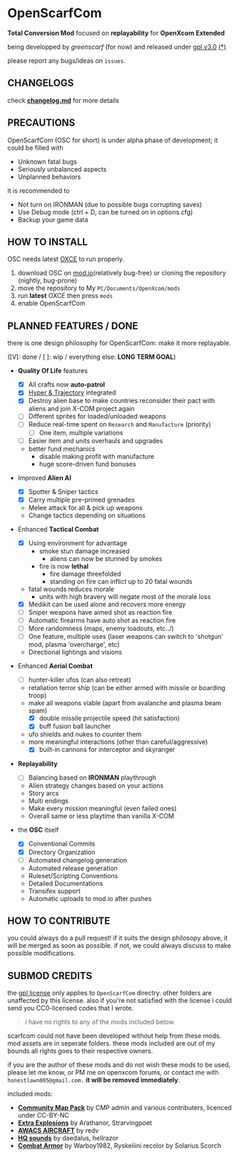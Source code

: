 # OpenScarfCom

**Total Conversion Mod** focused on **replayability** for **OpenXcom Extended**

being developped by _greenscarf_ (for now) and released under [gpl v3.0](./OpenScarfCom/LICENSE) [(\*)](#submod-credits)

please report any bugs/ideas on `issues`.

## CHANGELOGS

check [**changelog.md**](./changelog.md) for more details

## PRECAUTIONS

OpenScarfCom (OSC for short) is under alpha phase of development; it could be filled with

- Unknown fatal bugs
- Seriously unbalanced aspects
- Unplanned behaviors

it is recommended to

- Not turn on IRONMAN (due to possible bugs corrupting saves)
- Use Debug mode (ctrl + D, can be turned on in options.cfg)
- Backup your game data

## HOW TO INSTALL

OSC needs latest [OXCE](https://openxcom.mod.io/openxcom-extended "link to OXCE mod.io page") to run properly.

1. download OSC on [mod.io](https://openxcom.mod.io/openscarfcom "link to OSC mod.io page")(relatively bug-free) or cloning the repository (nightly, bug-prone)
2. move the repository to My `PC/Documents/OpenXcom/mods`
3. run **latest** OXCE then press `mods`
4. enable OpenScarfCom

## PLANNED FEATURES / DONE

there is one design philosophy for OpenScarfCom: make it more replayable.

([V]: done / [ ]: wip / everything else: **LONG TERM GOAL**)

- **Quality Of Life** features

  - [x] All crafts now **auto-patrol**
  - [x] [Hyper & Trajectory](https://openxcom.mod.io/oxce-hyper-velocity1) integrated
  - [x] Destroy alien base to make countries reconsider their pact with aliens and join X-COM project again
  - [ ] Different sprites for loaded/unloaded weapons
  - [ ] Reduce real-time spent on `Research` and `Manufacture` (priority)
    - [ ] One item, multiple variations
  - [ ] Easier item and units overhauls and upgrades
  - better fund mechanics
    - disable making profit with manufacture
    - huge score-driven fund bonuses

- Improved **Alien AI**
  - [x] Spotter & Sniper tactics
  - [x] Carry multiple pre-primed grenades
  - Melee attack for all & pick up weapons
  - Change tactics depending on situations
- Enhanced **Tactical Combat**
  - [x] Using environment for advantage
    - smoke stun damage increased
      - aliens can now be stunned by smokes
    - fire is now **lethal**
      - fire damage threefolded
      - standing on fire can inflict up to 20 fatal wounds
  - fatal wounds reduces morale
    - units with high bravery will negate most of the morale loss
  - [x] Medikit can be used alone and recovers more energy
  - [ ] Sniper weapons have aimed shot as reaction fire
  - [ ] Automatic firearms have auto shot as reaction fire
  - [ ] More randomness (maps, enemy loadouts, etc../)
  - [ ] One feature, multiple uses (laser weapons can switch to 'shotgun' mod, plasma 'overcharge', etc)
  - Directional lightings and visions
- Enhanced **Aerial Combat**
  - [ ] hunter-killer ufos (can also retreat)
  - retaliation terror ship (can be either armed with missile or boarding troop)
  - make all weapons viable (apart from avalanche and plasma beam spam)
    - [x] double missile projectile speed (hit satisfaction)
    - [x] buff fusion ball launcher
  - ufo shields and nukes to counter them
  - more meaningful interactions (other than careful/aggressive)
    - [x] built-in cannons for interceptor and skyranger
- **Replayability**
  - [ ] Balancing based on **IRONMAN** playthrough
  - Alien strategy changes based on your actions
  - Story arcs
  - Multi endings
  - Make every mission meaningful (even failed ones)
  - Overall same or less playtime than vanilla X-COM
- the **OSC** itself
  - [x] Conventional Commits
  - [x] Directory Organization
  - [ ] Automated changelog generation
  - Automated release generation
  - Ruleset/Scripting Conventions
  - Detailed Documentations
  - Transifex support
  - Automatic uploads to mod.io after pushes

## HOW TO CONTRIBUTE

you could always do a pull request! if it suits the design philosopy above, it will be merged as soon as possible. if not, we could always discuss to make possible modifications.

## SUBMOD CREDITS

the [gpl license](./OpenScarfCom/LICENSE) only applies to `OpenScarfCom` directry. other folders are unaffected by this license. also if you're not satisfied with the license i could send you CC0-licensed codes that I wrote.

> i have no rights to any of the mods included below.

scarfcom could not have been developed without help from these mods. mod assets are in seperate folders. these mods included are out of my bounds all rights goes to their respective owners.

if you are the author of these mods and do not wish these mods to be used, please let me know, or PM me on openxcom forums, or contact me with `honestlawn005@gmail.com.` **it will be removed immediately**.

included mods:

- [**Community Map Pack**](https://openxcom.mod.io/community-map-pack)
  by CMP admin and various contributers, licenced under CC-BY-NC
- [**Extra Explosions**](https://openxcom.mod.io/extra-explosions)
  by Arathanor, Strarvingpoet
- [**AWACS AIRCRAFT**](https://openxcom.org/forum/index.php?topic=2952)
  by redv
- [**HQ sounds**](https://openxcom.mod.io/hqsounds-by-daedalus)
  by daedalus, hellrazor
- [**Combat Armor**](https://openxcom.org/forum/index.php?topic=1281)
  by Warboy1982, Ryskeliini
  recolor by Solarius Scorch
